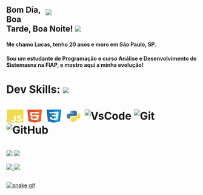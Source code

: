 <img style="margin-top: 40px;" align="right" width="400px" src="https://media.discordapp.net/attachments/1114706913716871171/1119434005285175346/gif_programacao.gif?width=455&height=455">

## Bom Dia, Boa Tarde, Boa Noite! <img src="https://media.giphy.com/media/f9jQLaKJJl6dL0AmmZ/giphy.gif" width="30px">

#### Me chamo Lucas, tenho 20 anos e moro em São Paulo, SP.
#### Sou um estudante de Programação  e curso Análise e Desenvolvimento de Sistemasna na FIAP, e mostro aqui a minha evolução! 

##

<h1> Dev Skills: <img src="https://media.giphy.com/media/fvT2uzkzsSWmmkvl5g/giphy.gif" width="35px"> 
<div style="display: inline_block"><br>
  <img align="center" alt="Js" height="35" width="45" src="https://raw.githubusercontent.com/devicons/devicon/master/icons/javascript/javascript-plain.svg">
  <img align="center" alt="HTML" height="35" width="45" src="https://raw.githubusercontent.com/devicons/devicon/master/icons/html5/html5-original.svg">
  <img align="center" alt="CSS" height="35" width="45" src="https://raw.githubusercontent.com/devicons/devicon/master/icons/css3/css3-original.svg">
  <img align="center" alt="Python" height="35" width="45" src="https://raw.githubusercontent.com/devicons/devicon/master/icons/python/python-original.svg">
  <img align="center" alt="VsCode" height="35" width="45" src="https://cdn.jsdelivr.net/gh/devicons/devicon/icons/vscode/vscode-original-wordmark.svg">
  <img align="center" alt="Git" height="40" width="50" src="https://git-scm.com/images/logos/downloads/Git-Logo-White.svg">
  <img align="center" alt="GitHub" height="35" width="45" src="https://cdn.jsdelivr.net/gh/devicons/devicon/icons/github/github-original-wordmark.svg" style="background-color: white; border-radius: 7px;">
</div>
  
</h1>
<br>

<div> 
  <a href = "mailto:lucaspetroni2010@icloud.com"><img src="https://img.shields.io/badge/-iCloud Email-%23333?style=for-the-badge&logo=apple&logoColor=white" target="_blank"></a>
  <a href="https://www.linkedin.com/in/lucas-petroni-" target="_blank"><img src="https://img.shields.io/badge/LinkedIn-0077B5?style=for-the-badge&logo=linkedin&logoColor=white" target="_blank" ></a> 
</div>

<br>
<div>
  <a href="https://github.com/ruanJS](https://github.com/LucasPetroni">
  <img heigt="180em" width="42%" src="https://github-readme-stats.vercel.app/api?username=LucasPetroni&show_icons=true&theme=tokyonight"/>
  <img heigt="180em" width="32%" src="https://github-readme-stats.vercel.app/api/top-langs/?username=LucasPetroni&layout=compact&langs_count=16&theme=tokyonight"/>
</div>  

##

![snake gif](https://github.com/LucasPetroni/LucasPetroni/blob/output/github-contribution-grid-snake.svg)




